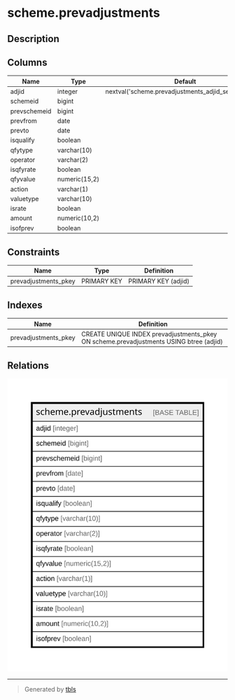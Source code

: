# scheme.prevadjustments

## Description

## Columns

| Name | Type | Default | Nullable | Children | Parents | Comment |
| ---- | ---- | ------- | -------- | -------- | ------- | ------- |
| adjid | integer | nextval('scheme.prevadjustments_adjid_seq'::regclass) | false |  |  |  |
| schemeid | bigint |  | true |  |  |  |
| prevschemeid | bigint |  | true |  |  |  |
| prevfrom | date |  | true |  |  |  |
| prevto | date |  | true |  |  |  |
| isqualify | boolean |  | true |  |  |  |
| qfytype | varchar(10) |  | true |  |  |  |
| operator | varchar(2) |  | true |  |  |  |
| isqfyrate | boolean |  | true |  |  |  |
| qfyvalue | numeric(15,2) |  | true |  |  |  |
| action | varchar(1) |  | true |  |  |  |
| valuetype | varchar(10) |  | true |  |  |  |
| israte | boolean |  | true |  |  |  |
| amount | numeric(10,2) |  | true |  |  |  |
| isofprev | boolean |  | true |  |  |  |

## Constraints

| Name | Type | Definition |
| ---- | ---- | ---------- |
| prevadjustments_pkey | PRIMARY KEY | PRIMARY KEY (adjid) |

## Indexes

| Name | Definition |
| ---- | ---------- |
| prevadjustments_pkey | CREATE UNIQUE INDEX prevadjustments_pkey ON scheme.prevadjustments USING btree (adjid) |

## Relations

![er](scheme.prevadjustments.svg)

---

> Generated by [tbls](https://github.com/k1LoW/tbls)
